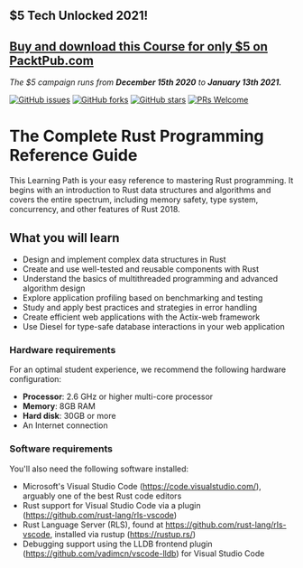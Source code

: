 ## $5 Tech Unlocked 2021!
[Buy and download this Course for only $5 on PacktPub.com](https://www.packtpub.com/product/the-complete-rust-programming-reference-guide/9781838828103)
-----
*The $5 campaign         runs from __December 15th 2020__ to __January 13th 2021.__*

[![GitHub issues](https://img.shields.io/github/issues/PacktPublishing/The-Complete-Rust-Programming-Reference-Guide.svg)](https://github.com/PacktPublishing/The-Complete-Rust-Programming-Reference-Guide/issues)
[![GitHub forks](https://img.shields.io/github/forks/PacktPublishing/The-Complete-Rust-Programming-Reference-Guide.svg)](https://github.com/PacktPublishing/The-Complete-Rust-Programming-Reference-Guide/network)
[![GitHub stars](https://img.shields.io/github/stars/PacktPublishing/The-Complete-Rust-Programming-Reference-Guide.svg)](https://github.com/PacktPublishing/The-Complete-Rust-Programming-Reference-Guide/stargazers)
[![PRs Welcome](https://img.shields.io/badge/PRs-welcome-brightgreen.svg)](https://github.com/PacktPublishing/The-Complete-Rust-Programming-Reference-Guide/pulls)



# The Complete Rust Programming Reference Guide
This Learning Path is your easy reference to mastering Rust programming. It begins with an introduction to Rust data structures and algorithms and covers the entire spectrum, including memory safety, type system, concurrency, and other features of Rust 2018.


## What you will learn
* Design and implement complex data structures in Rust
* Create and use well-tested and reusable components with Rust
* Understand the basics of multithreaded programming and advanced algorithm design
* Explore application profiling based on benchmarking and testing
* Study and apply best practices and strategies in error handling
* Create efficient web applications with the Actix-web framework
* Use Diesel for type-safe database interactions in your web application




### Hardware requirements
For an optimal student experience, we recommend the following hardware configuration:
* **Processor**: 2.6 GHz or higher multi-core processor
* **Memory**: 8GB RAM
* **Hard disk**: 30GB or more
* An Internet connection



### Software requirements
You'll also need the following software installed:
* Microsoft's Visual Studio Code (https://code.visualstudio.com/), arguably one of the best Rust code editors
* Rust support for Visual Studio Code via a plugin (https://github.com/rust-lang/rls-vscode)
* Rust Language Server (RLS), found at https://github.com/rust-lang/rls-vscode, installed via rustup (https://rustup.rs/)
* Debugging support using the LLDB frontend plugin (https://github.com/vadimcn/vscode-lldb) for Visual Studio Code
